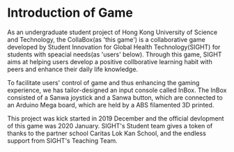 # Introduction of Game

As an undergraduate student project of Hong Kong University of Science and Technology, the CollaBox(as 'this game') is a collaborative game developed by Student Innovation for Global Health Technology(SIGHT) for students with speacial needs(as 'users' below). Through this game, SIGHT aims at helping users develop a positive collborative learning habit with peers and enhance their daily life knowledge. 

To facilitate users' control of game and thus enhancing the gaming experience, we has tailor-designed an input console called InBox. The InBox consisted of a Sanwa joystick and a Sanwa button, which are connected to an Arduino Mega board, which are held by a ABS filamented 3D printed.

This project was kick started in 2019 December and the official devlopment of this game was 2020 January. SIGHT's Student team gives a token of thanks to the partner school Caritas Lok Kan School, and the endless support from SIGHT's Teaching Team.  



